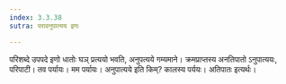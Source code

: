 ```yaml
---
index: 3.3.38
sutra: परावनुपात्यय इणः

---
```

परिशब्दे उपपदे इणो धातोः घञ् प्रत्ययो भवति, अनुपत्यये गम्यमाने। क्रमप्राप्तस्य अनतिपातो ऽनुपात्ययः, परिपाटी। तव पर्यायः। मम पर्यायः। अनुपात्यये इति किम्? कालस्य पर्ययः। अतिपातः इत्यर्थः।